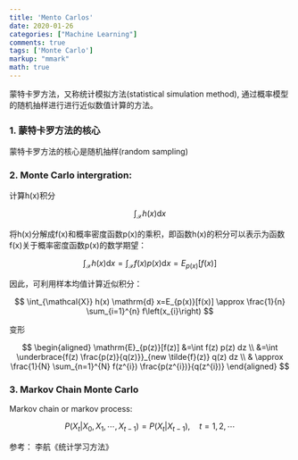 ```yaml
---
title: 'Mento Carlos'
date: 2020-01-26
categories: ["Machine Learning"]
comments: true
tags: ['Monte Carlo']
markup: "mmark"
math: true
---
```



蒙特卡罗方法，又称统计模拟方法(statistical simulation method), 通过概率模型的随机抽样进行进行近似数值计算的方法。

### 1. 蒙特卡罗方法的核心  

蒙特卡罗方法的核心是随机抽样(random sampling)

### 2. Monte Carlo intergration:

计算h(x)积分

$$
\int_{\mathcal{X}} h(x) \mathrm{d} x
$$

将h(x)分解成f(x)和概率密度函数p(x)的乘积，即函数h(x)的积分可以表示为函数f(x)关于概率密度函数p(x)的数学期望：

$$
\int_{\mathcal{X}} h(x) \mathrm{d} x=\int_{\mathcal{X}} f(x) p(x) \mathrm{d} x=E_{p(x)}[f(x)]
$$

因此，可利用样本均值计算近似积分：

$$
\int_{\mathcal{X}} h(x) \mathrm{d} x=E_{p(x)}[f(x)] \approx \frac{1}{n} \sum_{i=1}^{n} f\left(x_{i}\right)
$$

变形

$$
\begin{aligned}
\mathrm{E}_{p(z)}[f(z)] &=\int f(z) p(z) dz \\
&=\int \underbrace{f(z) \frac{p(z)}{q(z)}}_{new \tilde{f}(z)} q(z) dz \\ 
& \approx \frac{1}{N} \sum_{n=1}^{N} f(z^{i}) \frac{p(z^{i})}{q(z^{i})}
\end{aligned}
$$



### 3. Markov Chain Monte Carlo

Markov chain or markov process:

$$
P\left(X_{t} | X_{0}, X_{1}, \cdots, X_{t-1}\right)=P\left(X_{t} | X_{t-1}\right), \quad t=1,2, \cdots
$$

 


参考： 李航《统计学习方法》